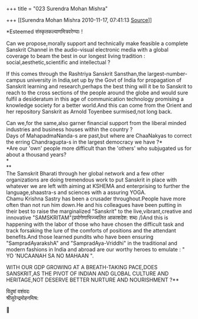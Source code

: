 +++
title = "023 Surendra Mohan Mishra"

+++
[[Surendra Mohan Mishra	2010-11-17, 07:41:13 [Source](https://groups.google.com/g/bvparishat/c/MPZwUsWodzo)]]



*Esteemed संस्कृतकल्याणमित्रवरेण्याः !  
  
Can we propose,morally support and technically make feasible a complete Sanskrit Channel in the audio-visual electronic media with a global coverage to beam the best in our longest living tradition : social,aesthetic,scientific and intellectual ?  
  
If this comes through the Rashtriya Sanskrit Sansthan,the largest-number-campus university in India,set up by the Govt of India for propagation of Sanskrit learning and research,perhaps the best thing will it be to Sanskrit to reach to the cross sections of the people around the globe and would sure fulfil a desideratum in this age of communication technology promising a knowledge society for a better world.And this can come from the Orient and her repository Sanskrit as Arnold Toyenbee surmised,not long back.  
  
Can we,for the same,also garner financial support from the liberal minded industries and business houses within the country ?  
Days of MahapadmaNanda-s are past,but where are ChaaNakyas to correct the erring Chandragupta-s in the largest democracy we have ?*  
*Are our 'own' people more difficult than the 'others' who subjugated us for about a thousand years?  
*  
**  
The Samskrit Bharati through her global network and a few other organizations are doing tremendous work to put Sanskrit in place with whatever we are left with aiming at KSHEMA and enterprising to further the language,shaastra-s and sciences with a assuring YOGA.  
Chamu Krishna Sastry has been a crusader throughout.People have more often than not run him down.He and his colleagues have been putting in their best to raise the marginalized "Sanskrit" to the live,vibrant,creative and innovative "SAMSKRITAM"(प्रयोगेणाभिज्ज्वलित आकाशदेश: शब्दः /)And this is happening with the labor of those who have chosen the difficult task and track forsaking the lure of the comforts of positions and the attendant benefits.And those learned pundits who have been ensuring "SampradAyarakshA" and "SampradAya-Vriddhi" in the traditional and modern fashions in India and abroad are our worthy heroes to emulate : " YO 'NUCAANAH SA NO MAHAAN ".  
  
WITH OUR GDP GROWING AT A BREATH-TAKING PACE,DOES SANSKRIT,AS THE PIVOT OF INDIAN AND GLOBAL CULTURE AND HERITAGE,NOT DESERVE BETTER NURTURE AND NOURISHMENT ?**  
  
विदुषां वशंवदः   
श्रीसुरेन्द्रमोहनमिश्र:




